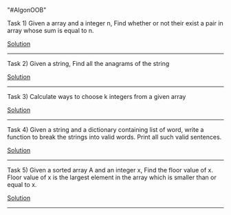 "#AlgonOOB" 
 
 Task 1) Given a array and a integer n, Find whether or not their exist a pair in array whose sum is equal to n.
 
 [Solution](https://github.com/KKhushhalR2405/AlgoNOOB/blob/master/two-array-sum.py)
 
 ----------------------------------------------------------------------------------------------------------------------------------------------------------------------------------

 Task 2) Given a string, Find all the anagrams of the string
 
 [Solution](https://github.com/KKhushhalR2405/AlgoNOOB/blob/master/anagram%20of%20string.py)
 
 ----------------------------------------------------------------------------------------------------------------------------------------------------------------------------------

 Task 3) Calculate ways to choose k integers from a given array
 
 [Solution](https://github.com/KKhushhalR2405/AlgoNOOB/blob/master/ways%20to%20choose%20k%20integres%20from%20array.py)
 
 ----------------------------------------------------------------------------------------------------------------------------------------------------------------------------------

 Task 4) Given a string and a dictionary containing list of word, write a function to break the strings into valid words. Print all such valid sentences.
 
 [Solution](https://github.com/KKhushhalR2405/AlgoNOOB/blob/master/word%20break.py)
 
 ----------------------------------------------------------------------------------------------------------------------------------------------------------------------------------

Task 5) Given a sorted array A and an integer x, Find the floor value of x. Floor value of x is the largest element in the array which is smaller than or equal to x.
 
 [Solution](https://github.com/KKhushhalR2405/AlgoNOOB/blob/master/findfloorvalue.py)
 
 ----------------------------------------------------------------------------------------------------------------------------------------------------------------------------------
